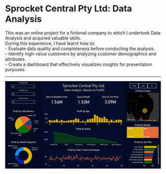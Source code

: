 <h1> Sprocket Central Pty Ltd: Data Analysis </h1>
This was an online project for a fictional company to which I undertook Data Analysis and acquired valuable skills. <br> 
During this experience, I have learnt how to: <br>
- Evaluate data quality and completeness before conducting the analysis. <br>
- Identify high-value customers by analyzing customer demographics and attributes. <br>
- Create a dashboard that effectively visualizes insights for presentation purposes.
<hr>
<img src="Dashboard.jpg">
